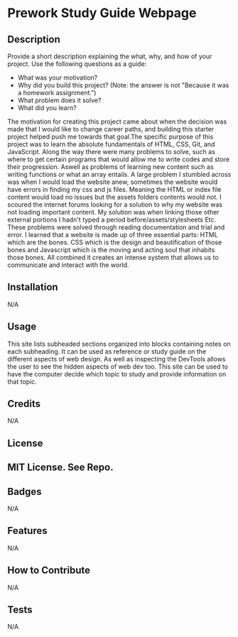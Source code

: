 # Prework Study Guide Webpage

## Description

Provide a short description explaining the what, why, and how of your project. Use the following questions as a guide:

- What was your motivation?
- Why did you build this project? (Note: the answer is not "Because it was a homework assignment.")
- What problem does it solve?
- What did you learn?

The motivation for creating this project came about when the decision was made that I would like to change career paths, and building this starter project helped push me towards that goal.The specific purpose of this project was to learn the absolute fundamentals of HTML, CSS, Git, and JavaScript. Along the way there were many problems to solve, such as where to get certain programs that would allow me to write codes and store their progression. Aswell as problems of learning new content such as writing functions or what an array entails. A large problem I stumbled across was when I would load the website anew, sometimes the website would have errors in finding my css and js files. Meaning the HTML or index file content would load no issues but the assets folders contents would not. I scoured the internet forums looking for a solution to why my website was not loading important content. My solution was when linking those other external portions I hadn't typed a period before/assets/stylesheets Etc. These problems were solved through reading documentation and trial and error. I learned that a website is made up of three essential parts: HTML which are the bones. CSS which is the design and beautification of those bones and Javascript which is the moving and acting soul that inhabits those bones. All combined it creates an intense system that allows us to communicate and interact with the world.

## Installation

N/A

## Usage

This site lists subheaded sections organized into blocks containing notes on each subheading. It can be used as reference or study guide on the different aspects of web design. As well as inspecting the DevTools allows the user to see the hidden aspects of web dev too. This site can be used to have the computer decide which topic to study and provide information on that topic.

## Credits

N/A

## License

## MIT License. See Repo.

## Badges

N/A

## Features

N/A

## How to Contribute

N/A

## Tests

N/A
